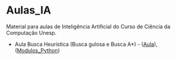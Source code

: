 # Aulas_IA
Material para aulas de Inteligência Artificial do Curso de Ciência da Computação Unesp.

* Aula Busca Heurística (Busca gulosa e Busca A*) - ([Aula](https://github.com/claytontey/Aulas_IA/blob/main/Busca%20Heurística.pdf)), ([Modulos_Python](https://github.com/claytontey/Aulas_IA/tree/main/heuristica))

